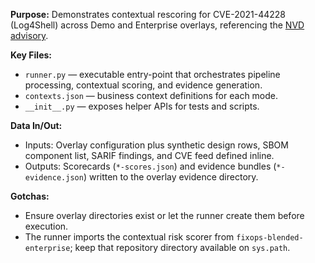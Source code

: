**Purpose:** Demonstrates contextual rescoring for CVE-2021-44228 (Log4Shell) across Demo and Enterprise overlays, referencing the [NVD advisory](https://nvd.nist.gov/vuln/detail/CVE-2021-44228).

**Key Files:**
- `runner.py` — executable entry-point that orchestrates pipeline processing, contextual scoring, and evidence generation.
- `contexts.json` — business context definitions for each mode.
- `__init__.py` — exposes helper APIs for tests and scripts.

**Data In/Out:**
- Inputs: Overlay configuration plus synthetic design rows, SBOM component list, SARIF findings, and CVE feed defined inline.
- Outputs: Scorecards (`*-scores.json`) and evidence bundles (`*-evidence.json`) written to the overlay evidence directory.

**Gotchas:**
- Ensure overlay directories exist or let the runner create them before execution.
- The runner imports the contextual risk scorer from `fixops-blended-enterprise`; keep that repository directory available on `sys.path`.
